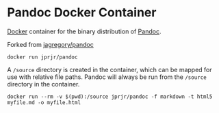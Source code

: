 # Pandoc Docker Container

[Docker](https://www.docker.com/) container for the binary distribution of [Pandoc](https://pandoc.org/index.html).

Forked from [jagregory/pandoc](https://github.com/jagregory/pandoc-docker)

    docker run jprjr/pandoc

A `/source` directory is created in the container, which can be mapped for use with relative file paths. Pandoc will always be run from the `/source` directory in the container.

    docker run --rm -v $(pwd):/source jprjr/pandoc -f markdown -t html5 myfile.md -o myfile.html
